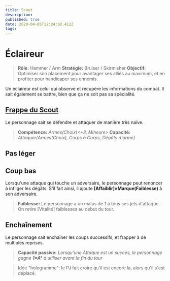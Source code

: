 ```yaml
---
title: Scout
description: 
published: true
date: 2020-04-05T12:24:02.412Z
tags: 
---
```


# Éclaireur
> **Rôle:** Hammer / Arm
> **Stratégie:** Bruiser / Skirmisher
> **Objectif:** Optimiser son placement pour avantager ses alliés au maximum, et en profiter pour handicaper ses ennemis. 

Un éclaireur est celui qui observe et récupère les informations du combat. Il sait également se battre, bien que ça ne soit pas sa spécialité. 

## [Frappe du Scout](https://trello.com/c/e8DPYZtO) 

Le personnage sait se défendre et attaquer de manière très naïve. 

> **Compétence:** _Armes(Choix)<+3, Mineure>_
> **Capacité:** _Attaquer(Armes(Choix), Corps à Corps, Dégâts d'arme)_

## Pas léger

## Coup bas

Lorsqu'une attaque qui touche un adversaire, le personnage peut renoncer à infliger les dégâts. 
S'il fait ainsi, il ajoute **[Affaiblir]×Marque(Faiblesse)** à son adversaire. 

> **Faiblesse:**
Le personnage a un malus de 1 à tous ses jets d'attaque.
On retire [Vitalité] faiblesses au début du tour. 

## Enchaînement

Le personnage sait enchaîner les coups successifs, et frapper à de multiples reprises. 

> **Capacité passive:** _Lorsqu'une Attaque est un succès, le personnage gagne **1×A°** à utiliser avant la fin du tour_

> Idée "hologramme": le PJ fait croire qu'il est encore là, alors qu'il s'est déplacé.